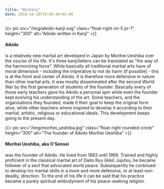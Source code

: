 ```yaml
---
title: "History"
date: 2019-10-10T19:04:46+02:00
---
```


<div class="overflow-hidden mb-5">
  {{< pic src="/img/aikido-kanji.svg" class="float-right mr-5 pr-1" height="300" alt="Aikido written in Kanji" >}}
  
  <h4 class="border-3">Aikido</h4>

<p>is a relatively new martial art developed in Japan by Morihei Ueshiba over the course of his life. It's three kanji/letters can be translated as
"the way of the harmonizing force". While basically all traditional martial arts have of moral dimension - including the imperative to not do harm (if possible) -
this is at the front and center of Aikido. It is therefore more defensive in nature than other martial arts. It was mostly disseminated after the second World War
by the first generation of students of the founder. Basically every of those early teachers gave his Aikido a personal spin while even the founder kept evolving his
understanding of the art. Some teachers, and the organisations they founded, made it their goal to keep the original form alive, while other teachers where inspired to develop it according to their martial, artistic, religious or educational ideals. This development keeps going to the present day.</p>
</div>

<div class="overflow-hidden mb-5">
  {{< pic src="/img/morihei_ueshiba.jpg" class="float-right rounded-circle" height="300" alt="The founder of Aikido Morihei Ueshiba" >}}
  
  <h4 class="border-3">Morihei Ueshiba, aka O'Sensei</h4>

<p>was the founder of Aikido. He lived from 1883 until 1969. Trained and highly proficient in the classical martial art of Daito Ryu (Aiki) Jujutsu,
he became follower of a sect that advocated world peace. Subsequently he continued to develop his martial skills in a more and more defensive, or at least non-deadly, direction. To the end of his life it can be said that his practice became a purely spiritual embodyment of his peace-seeking religion.</p>
</div>

